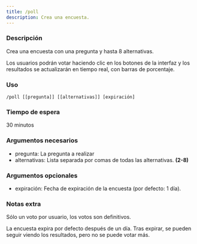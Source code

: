 ```yaml
---
title: /poll
description: Crea una encuesta.
---
```


### Descripción
Crea una encuesta con una pregunta y hasta 8 alternativas.

Los usuarios podrán votar haciendo clic en los botones de la interfaz y los resultados se actualizarán en tiempo real, con barras de porcentaje.

### Uso

`/poll [[pregunta]] [[alternativas]] [expiración]`

### Tiempo de espera

30 minutos

### Argumentos necesarios

- pregunta: La pregunta a realizar
- alternativas: Lista separada por comas de todas las alternativas. **(2-8)**

### Argumentos opcionales

- expiración: Fecha de expiración de la encuesta (por defecto: 1 día).

### Notas extra

Sólo un voto por usuario, los votos son definitivos.

La encuesta expira por defecto después de un día. Tras expirar, se pueden seguir viendo los resultados, pero no se puede votar más.

